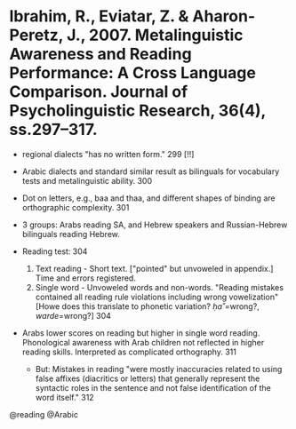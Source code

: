# Ibrahim, R., Eviatar, Z. & Aharon-Peretz, J., 2007. Metalinguistic Awareness and Reading Performance: A Cross Language Comparison. Journal of Psycholinguistic Research, 36(4), ss.297–317.

- regional dialects "has no written form." 299 [!!]

- Arabic dialects and standard similar result as bilinguals for vocabulary tests and metalinguistic ability. 300

- Dot on letters, e.g., baa and thaa, and different shapes of binding are orthographic complexity. 301

- 3 groups: Arabs reading SA, and Hebrew speakers and Russian-Hebrew bilinguals reading Hebrew.

- Reading test: 304
  1. Text reading - Short text. ["pointed" but unvoweled in appendix.] Time and errors registered.
  2. Single word - Unvoweled words and non-words. "Reading mistakes contained all reading rule violations including wrong vowelization" [Howe does this translate to phonetic variation? *ḥaʾʾ*=wrong?, *warde*=wrong?] 304

- Arabs lower scores on reading but higher in single word reading. Phonological awareness with Arab children not reflected in higher reading skills. Interpreted as complicated orthography. 311

  - But: Mistakes in reading "were mostly inaccuracies related to using false affixes (diacritics or letters) that generally represent the syntactic roles in the sentence and not false identification of the word itself." 312

@reading
@Arabic
